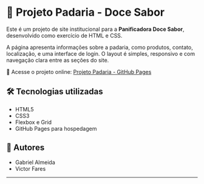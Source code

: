 # 🥐 Projeto Padaria - Doce Sabor

Este é um projeto de site institucional para a **Panificadora Doce Sabor**, desenvolvido como exercício de HTML e CSS.

A página apresenta informações sobre a padaria, como produtos, contato, localização, e uma interface de login. O layout é simples, responsivo e com navegação clara entre as seções do site.

🔗 Acesse o projeto online: [Projeto Padaria - GitHub Pages](https://victorfares.github.io/ProjetoPadaria/)

## 🛠️ Tecnologias utilizadas
- HTML5
- CSS3
- Flexbox e Grid
- GitHub Pages para hospedagem

## 👥 Autores
- Gabriel Almeida  
- Victor Fares

---
